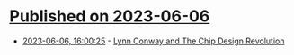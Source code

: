 # [Published on 2023-06-06](index.md)

* [2023-06-06, 16:00:25](https://lobste.rs/s/6mju8o/lynn_conway_chip_design_revolution) - [Lynn Conway and The Chip Design Revolution](https://www.sparkfun.com/news/7203)

